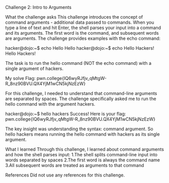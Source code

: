 Challenge 2: Intro to Arguments

What the challenge asks
This challenge introduces the concept of command arguments - additional data passed to commands. When you type a line of text and hit Enter, the shell parses your input into a command and its arguments. The first word is the command, and subsequent words are arguments.
The challenge provides examples with the echo command:

hacker@dojo:~$ echo Hello
Hello
hacker@dojo:~$ echo Hello Hackers!
Hello Hackers!

The task is to run the hello command (NOT the echo command) with a single argument of hackers.

My solve
Flag: pwn.college{IQ6wyRJfjv_qMtgW-R_8nz90BVU.QX4YjM1wCN5kjNzEzW}

For this challenge, I needed to understand that command-line arguments are separated by spaces. The challenge specifically asked me to run the hello command with the argument hackers.

hacker@dojo:~$ hello hackers
Success! Here is your flag:
pwn.college{IQ6wyRJfjv_qMtgW-R_8nz90BVU.QX4YjM1wCN5kjNzEzW}

The key insight was understanding the syntax: command argument. So hello hackers means running the hello command with hackers as its single argument.

What I learned
Through this challenge, I learned about command arguments and how the shell parses input:
1.The shell splits command-line input into words separated by spaces
2.The first word is always the command name
3.All subsequent words are treated as arguments to that command

References
Did not use any references for this challenge.

